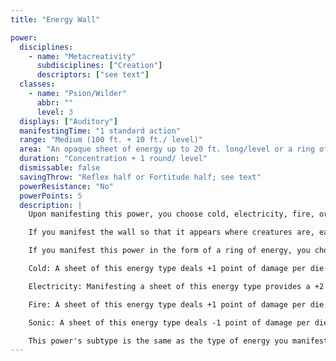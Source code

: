 ```yaml
---
title: "Energy Wall"

power:
  disciplines:
    - name: "Metacreativity"
      subdisciplines: ["Creation"]
      descriptors: ["see text"]
  classes:
    - name: "Psion/Wilder"
      abbr: ""
      level: 3
  displays: ["Auditory"]
  manifestingTime: "1 standard action"
  range: "Medium (100 ft. + 10 ft./ level)"
  area: "An opaque sheet of energy up to 20 ft. long/level or a ring of energy with a radius of up to 5 ft./2 levels"
  duration: "Concentration + 1 round/ level"
  dismissable: false
  savingThrow: "Reflex half or Fortitude half; see text"
  powerResistance: "No"
  powerPoints: 5
  description: |
    Upon manifesting this power, you choose cold, electricity, fire, or sonic. You create an immobile sheet of energy of the chosen type formed out of unstable ectoplasm. One side of the wall, selected by you, sends forth waves of energy, dealing 2d6 points of damage to creatures and objects within 10 feet and 1d6 points of damage to those beyond 10 feet but within 20 feet. In addition, anyone passing though the energy wall takes 2d6 points of damage +1 point per manifester level (maximum +20).

    If you manifest the wall so that it appears where creatures are, each creature takes damage as if passing through the wall.

    If you manifest this power in the form of a ring of energy, you choose whether the waves of energy radiate inward or outward from the ring.

    Cold: A sheet of this energy type deals +1 point of damage per die. The saving throw to reduce damage from a cold wall is a Fortitude save instead of a Reflex save.

    Electricity: Manifesting a sheet of this energy type provides a +2 bonus to the save DC and a +2 bonus on manifester level checks for the purpose of overcoming power resistance.

    Fire: A sheet of this energy type deals +1 point of damage per die.

    Sonic: A sheet of this energy type deals -1 point of damage per die and ignores an object's hardness.

    This power's subtype is the same as the type of energy you manifest.
---
```

